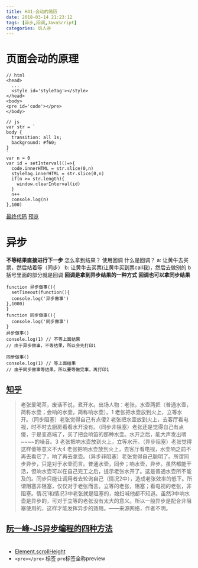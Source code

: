 ```yaml
---
title: H41-会动的简历
date: 2018-03-14 21:23:12
tags: [异步,回调,JavaScript]
categories: 饥人谷
---
```

# 页面会动的原理
```
// html
<head>
  ...
  <style id='styleTag'></style>
</head>
<body>
<pre id='code'></pre>
</body>

// js
var str = `
body {
  transition: all 1s;
  background: #f60;
}
`
var n = 0
var id = setInterval(()=>{
  code.innerHTML = str.slice(0,n)
  styleTag.innerHTML = str.slice(0,n)
  if(n >= str.length){
    window.clearInterval(id)
  }
  n++
  console.log(n)
},100)
```
[最终代码](https://github.com/zerolhao/demo-animation-resume)
[预览](https://zerolhao.github.io/demo-animation-resume/index.html)

# 异步
**不等结果直接进行下一步**
怎么拿到结果？
使用回调
什么是回调？
  a: 让黄牛去买票，然后站着等（同步）
  b: 让黄牛去买票(让黄牛买到票call我)，然后去做别的
    b括号里面的部分就是回调
**回调是拿到异步结果的一种方式**
**回调也可以拿同步结果**

```
function 异步做事(){
  setTimeout(function(){
  console.log('异步做事')
},1000)
}
function 同步做事(){
  console.log('同步做事')
}
异步做事()
console.log(1) // 不等上面结果
// 由于异步做事，不等结果，所以会先打印1

同步做事()
console.log(1) // 等上面结果
// 由于同步做事等结果，所以要等做完事，再打印1
```

## [知乎](https://www.zhihu.com/question/19732473)
> 老张爱喝茶，废话不说，煮开水。出场人物：老张，水壶两把（普通水壶，简称水壶；会响的水壶，简称响水壶）。1 老张把水壶放到火上，立等水开。（同步阻塞）老张觉得自己有点傻2 老张把水壶放到火上，去客厅看电视，时不时去厨房看看水开没有。（同步非阻塞）老张还是觉得自己有点傻，于是变高端了，买了把会响笛的那种水壶。水开之后，能大声发出嘀~~~~的噪音。3 老张把响水壶放到火上，立等水开。（异步阻塞）老张觉得这样傻等意义不大4 老张把响水壶放到火上，去客厅看电视，水壶响之前不再去看它了，响了再去拿壶。（异步非阻塞）老张觉得自己聪明了。所谓同步异步，只是对于水壶而言。普通水壶，同步；响水壶，异步。虽然都能干活，但响水壶可以在自己完工之后，提示老张水开了。这是普通水壶所不能及的。同步只能让调用者去轮询自己（情况2中），造成老张效率的低下。所谓阻塞非阻塞，仅仅对于老张而言。立等的老张，阻塞；看电视的老张，非阻塞。情况1和情况3中老张就是阻塞的，媳妇喊他都不知道。虽然3中响水壶是异步的，可对于立等的老张没有太大的意义。所以一般异步是配合非阻塞使用的，这样才能发挥异步的效用。——来源网络，作者不明。
## [阮一峰-JS异步编程的四种方法](http://www.ruanyifeng.com/blog/2012/12/asynchronous%EF%BC%BFjavascript.html)
# 
- [Element.scrollHeight](https://developer.mozilla.org/zh-CN/docs/Web/API/Element/scrollHeight)
- `<pre></pre>` 标签
  `pre`标签全称preview
